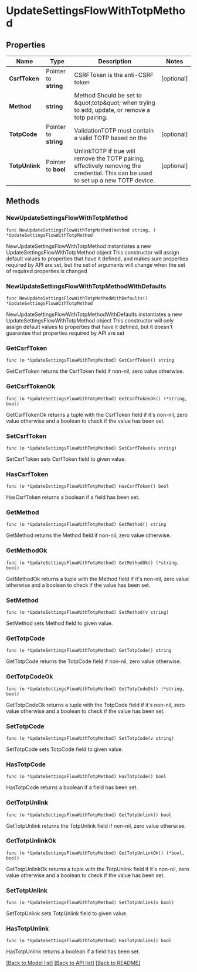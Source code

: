 # UpdateSettingsFlowWithTotpMethod

## Properties

Name | Type | Description | Notes
------------ | ------------- | ------------- | -------------
**CsrfToken** | Pointer to **string** | CSRFToken is the anti-CSRF token | [optional] 
**Method** | **string** | Method  Should be set to \&quot;totp\&quot; when trying to add, update, or remove a totp pairing. | 
**TotpCode** | Pointer to **string** | ValidationTOTP must contain a valid TOTP based on the | [optional] 
**TotpUnlink** | Pointer to **bool** | UnlinkTOTP if true will remove the TOTP pairing, effectively removing the credential. This can be used to set up a new TOTP device. | [optional] 

## Methods

### NewUpdateSettingsFlowWithTotpMethod

`func NewUpdateSettingsFlowWithTotpMethod(method string, ) *UpdateSettingsFlowWithTotpMethod`

NewUpdateSettingsFlowWithTotpMethod instantiates a new UpdateSettingsFlowWithTotpMethod object
This constructor will assign default values to properties that have it defined,
and makes sure properties required by API are set, but the set of arguments
will change when the set of required properties is changed

### NewUpdateSettingsFlowWithTotpMethodWithDefaults

`func NewUpdateSettingsFlowWithTotpMethodWithDefaults() *UpdateSettingsFlowWithTotpMethod`

NewUpdateSettingsFlowWithTotpMethodWithDefaults instantiates a new UpdateSettingsFlowWithTotpMethod object
This constructor will only assign default values to properties that have it defined,
but it doesn't guarantee that properties required by API are set

### GetCsrfToken

`func (o *UpdateSettingsFlowWithTotpMethod) GetCsrfToken() string`

GetCsrfToken returns the CsrfToken field if non-nil, zero value otherwise.

### GetCsrfTokenOk

`func (o *UpdateSettingsFlowWithTotpMethod) GetCsrfTokenOk() (*string, bool)`

GetCsrfTokenOk returns a tuple with the CsrfToken field if it's non-nil, zero value otherwise
and a boolean to check if the value has been set.

### SetCsrfToken

`func (o *UpdateSettingsFlowWithTotpMethod) SetCsrfToken(v string)`

SetCsrfToken sets CsrfToken field to given value.

### HasCsrfToken

`func (o *UpdateSettingsFlowWithTotpMethod) HasCsrfToken() bool`

HasCsrfToken returns a boolean if a field has been set.

### GetMethod

`func (o *UpdateSettingsFlowWithTotpMethod) GetMethod() string`

GetMethod returns the Method field if non-nil, zero value otherwise.

### GetMethodOk

`func (o *UpdateSettingsFlowWithTotpMethod) GetMethodOk() (*string, bool)`

GetMethodOk returns a tuple with the Method field if it's non-nil, zero value otherwise
and a boolean to check if the value has been set.

### SetMethod

`func (o *UpdateSettingsFlowWithTotpMethod) SetMethod(v string)`

SetMethod sets Method field to given value.


### GetTotpCode

`func (o *UpdateSettingsFlowWithTotpMethod) GetTotpCode() string`

GetTotpCode returns the TotpCode field if non-nil, zero value otherwise.

### GetTotpCodeOk

`func (o *UpdateSettingsFlowWithTotpMethod) GetTotpCodeOk() (*string, bool)`

GetTotpCodeOk returns a tuple with the TotpCode field if it's non-nil, zero value otherwise
and a boolean to check if the value has been set.

### SetTotpCode

`func (o *UpdateSettingsFlowWithTotpMethod) SetTotpCode(v string)`

SetTotpCode sets TotpCode field to given value.

### HasTotpCode

`func (o *UpdateSettingsFlowWithTotpMethod) HasTotpCode() bool`

HasTotpCode returns a boolean if a field has been set.

### GetTotpUnlink

`func (o *UpdateSettingsFlowWithTotpMethod) GetTotpUnlink() bool`

GetTotpUnlink returns the TotpUnlink field if non-nil, zero value otherwise.

### GetTotpUnlinkOk

`func (o *UpdateSettingsFlowWithTotpMethod) GetTotpUnlinkOk() (*bool, bool)`

GetTotpUnlinkOk returns a tuple with the TotpUnlink field if it's non-nil, zero value otherwise
and a boolean to check if the value has been set.

### SetTotpUnlink

`func (o *UpdateSettingsFlowWithTotpMethod) SetTotpUnlink(v bool)`

SetTotpUnlink sets TotpUnlink field to given value.

### HasTotpUnlink

`func (o *UpdateSettingsFlowWithTotpMethod) HasTotpUnlink() bool`

HasTotpUnlink returns a boolean if a field has been set.


[[Back to Model list]](../README.md#documentation-for-models) [[Back to API list]](../README.md#documentation-for-api-endpoints) [[Back to README]](../README.md)


